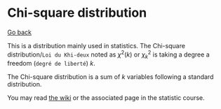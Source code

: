 # Chi-square distribution

[Go back](..#distributions)

This is a distribution mainly used in statistics.
The Chi-square distribution/`Loi du Khi-deux`
noted as $\chi ^{2}(k)$ or $\chi _{k}^{2}$
is taking a degree a freedom (`degré de liberté`) $k$.

The Chi-square distribution is a sum of
$k$ variables following a standard distribution.

You may read [the wiki](https://en.wikipedia.org/wiki/Chi-square_distribution#Table_of_%CF%872_values_vs_p-values)
or the associated page in the statistic course.
